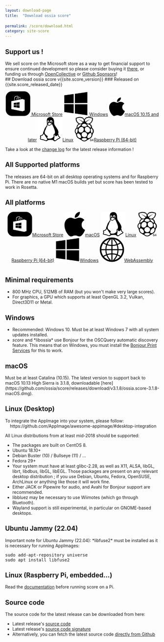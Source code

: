 ```yaml
---
layout: download-page
title:  "Download ossia score"

permalink: /score/download.html
category: site-score
---
```


<div class="support">
<h2> Support us !</h2>
We sell score on the Microsoft store as a way to get financial support to ensure continued development so please consider buying it <a href="https://apps.microsoft.com/store/detail/ossia-score/9NGT21X5XB19">there</a>, or funding us through <a href="https://opencollective.com/ossia">OpenCollective</a> or <a href="https://github.com/sponsors/jcelerier">Github Sponsors</a>!
</div>
## Download ossia score v{{site.score_version}}
### Released on {{site.score_released_date}}
<p class="download-page-layout" align="center">
<a id="winstore" href="https://apps.microsoft.com/store/detail/ossia-score/9NGT21X5XB19" target="_blank" class="page-button download-page"><img src="../assets/microsoft-store.svg" height="80px"/> Microsoft Store</a>
<a id="win" href="https://github.com/ossia/score/releases/download/v{{site.score_version}}/ossia.score-{{site.score_version}}-win64.exe" class="page-button download-page"><img src="../assets/windows_logo_2012-Black.svg" height="80px"/> Windows</a>
<a id="osx" href="https://github.com/ossia/score/releases/download/v{{site.score_version}}/ossia.score-{{site.score_version}}-macOS.dmg" class="page-button download-page" ><img src="../assets/apple_logo_black.svg" height="60px"/>macOS 10.15 and later</a>
<a id="linux" href="https://github.com/ossia/score/releases/download/v{{site.score_version}}/ossia.score-{{site.score_version}}-linux-amd64.AppImage" class="page-button download-page"><img src="../assets/Linux_Platform.svg" height="80px"/>Linux</a>
<a id="pi64" href="https://github.com/ossia/score/releases/download/v{{site.score_version}}/ossia.score-{{site.score_version}}-rpi-aarch64.tar.gz" class="page-button download-page"><img src="../assets/Pi64_Platform.svg" height="80px"/>Raspberry Pi (64-bit)</a>
</p>


Take a look at the <a href="https://github.com/ossia/score/releases/latest" target="_blank">change log</a> for the latest release information !

## All Supported platforms

The releases are 64-bit on all desktop operating systems and for Raspberry Pi. There are no native M1 macOS builds yet but score has been tested to work in Rosetta.

<h2 type="button" class="collapsible" > All platforms </h2>
<div class="collapsible-content">
<p class="download-page-layout" align="center">
<a href="https://apps.microsoft.com/store/detail/ossia-score/9NGT21X5XB19" target="_blank" class="page-button download-page"><img src="../assets/microsoft-store.svg" height="80px"/>Microsoft Store</a>
<a href="https://github.com/ossia/score/releases/download/v{{site.score_version}}/ossia.score-{{site.score_version}}-macOS.dmg" class="page-button download-page" ><img src="../assets/apple_logo_black.svg" height="80px"/>macOS</a>
<a href="https://github.com/ossia/score/releases/download/v{{site.score_version}}/ossia.score-{{site.score_version}}-linux-amd64.AppImage" class="page-button download-page"><img src="../assets/Linux_Platform.svg" height="80px"/>Linux</a>
<a href="https://github.com/ossia/score/releases/download/v{{site.score_version}}/ossia.score-{{site.score_version}}-rpi-aarch64.tar.gz" class="page-button download-page"><img src="../assets/Pi64_Platform.svg" height="80px"/>Raspberry Pi (64-bit)</a>
<a href="https://github.com/ossia/score/releases/download/v{{site.score_version}}/ossia.score-{{site.score_version}}-win64.exe" class="page-button download-page"><img src="../assets/windows_logo_2012-Black.svg" height="80px"/>Windows</a>
<a href="https://ossia.io/score-web" target="_blank" class="page-button download-page"><img src="../assets/web.png" height="80px"/>WebAssembly</a>
</p>

<p style="display: flex; justify-content: center;align-content:space-evenly;" align="center">

</p>
</div>

<h2 type="button" class="collapsible" > Minimal requirements </h2>
<div class="collapsible-content">
<ul>
<li> 800 MHz CPU, 512MB of RAM (but you won't make very large scores). </li>
<li> For graphics, a GPU which supports at least OpenGL 3.2, Vulkan, Direct3D11 or Metal. </li>
</ul>
</div>

<h2 type="button" class="collapsible" > Windows </h2>
<div class="collapsible-content">
<ul>
<li> Recommended: Windows 10. Must be at least Windows 7 with all system updates installed. </li>
<li> <i>score</i> and *libossia* use Bonjour for the OSCQuery automatic discovery feature.
  This means that on Windows, you must install the <a href="https://support.apple.com/kb/dl999?locale=en_US">Bonjour Print Services</a> for this to work. </li>
</ul>
</div>

<h2 type="button" class="collapsible" > macOS </h2>
<div class="collapsible-content">
Must be at least Catalina (10.15).
The latest version to support back to macOS 10.13 High Sierra is 3.1.8, downloadable [here](https://github.com/ossia/score/releases/download/v3.1.8/ossia.score-3.1.8-macOS.dmg).
</div>

<h2 type="button" class="collapsible" > Linux (Desktop) </h2>
<div class="collapsible-content">

<p> To integrate the AppImage into your system, please follow: <br>
&nbsp;&nbsp;&nbsp;&nbsp;<a>https://github.com/AppImage/awesome-appimage/#desktop-integration</a>
</p>

All Linux distributions from at least mid-2018 should be supported:
<ul>
<li>The packages are built on CentOS 8.</li>
<li>Ubuntu 18.10+ </li>
<li>Debian Buster (10) / Bullseye (11) / ...  </li>
<li>Fedora 29+</li>
<li>Your system must have at least glibc-2.28, as well as X11, ALSA, libGL, librt, libdbus, libGL, libEGL. Those packages are present on any relevant desktop distribution ; if you use Debian, Ubuntu, Fedora, OpenSUSE, ArchLinux or anything like those it will work fine.</li>
<li>Either JACK or Pipewire for audio, and Avahi for Bonjour support are recommended.</li>
<li>libbluez may be necessary to use Wiimotes (which go through Bluetooth).</li>
<li>Wayland support is still experimental, in particular on GNOME-based desktops.</li>
</ul>
</div>

<h2 type="button" class="collapsible" > Ubuntu Jammy (22.04)</h2>
<div class="collapsible-content">
Important note for Ubuntu Jammy (22.04): *libfuse2* must be installed as it is necessary for running AppImages:

<pre>
sudo add-apt-repository universe
sudo apt install libfuse2
</pre>
</div>

<h2 type="button" class="collapsible" > Linux (Raspberry Pi, embedded...) </h2>
<div class="collapsible-content">
Read the <a href="https://ossia.io/score-docs/in-depth/embedded.html">documentation</a> before running score on a Pi.
</div>

## Source code

The source code for the latest release can be downloaded from here:
* Latest release's <a href="https://github.com/ossia/score/releases/download/v{{site.score_version}}/ossia.score-{{site.score_version}}-src.tar.xz">source code</a>
* Latest release's <a href="https://github.com/ossia/score/releases/download/v{{site.score_version}}/ossia.score-{{site.score_version}}-src.tar.xz.asc">source code signature</a>
* Alternatively, you can fetch the latest source code <a href="https://github.com/ossia/score">directly from Github</a>



<script src="/js/collapsible.js"></script>
